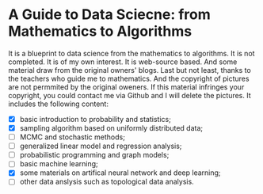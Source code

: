# A Guide to Data Sciecne: from Mathematics to Algorithms

It is a blueprint to data science from the mathematics to algorithms. It is not completed.
It is of my own interest. 
It is web-source based. And some material draw from the original owners' blogs.
Last but not least, thanks to the teachers who guide me to mathematics.
And the copyright of pictures are not permmited by the original oweners. 
If this material infringes your copyright, you could contact me via Github and I will delete the pictures.
It includes the following content:
- [X] basic introduction to probability and statistics;
- [X] sampling algorithm based on uniformly distributed data;
- [ ] MCMC and stochastic methods;
- [ ] generalized linear model and regression analysis;
- [ ] probabilistic programming and graph models;
- [ ] basic machine learning;
- [X] some materials on artifical neural network and deep learning;
- [ ] other data anslysis such as topological data analysis.
